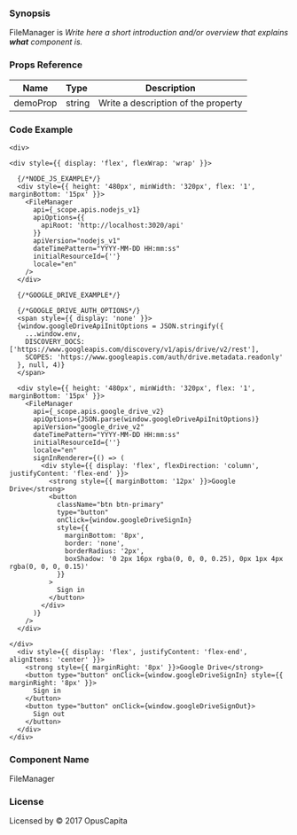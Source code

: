 ### Synopsis

FileManager is 
*Write here a short introduction and/or overview that explains **what** component is.*

### Props Reference

| Name                           | Type                    | Description                                                 |
| ------------------------------ | :---------------------- | ----------------------------------------------------------- |
| demoProp                       | string                  | Write a description of the property                         |

### Code Example

```
<div>

<div style={{ display: 'flex', flexWrap: 'wrap' }}>

  {/*NODE_JS_EXAMPLE*/}
  <div style={{ height: '480px', minWidth: '320px', flex: '1', marginBottom: '15px' }}>
    <FileManager
      api={_scope.apis.nodejs_v1}
      apiOptions={{
        apiRoot: 'http://localhost:3020/api'
      }}
      apiVersion="nodejs_v1"
      dateTimePattern="YYYY-MM-DD HH:mm:ss"
      initialResourceId={''}
      locale="en"
    />
  </div>
  
  {/*GOOGLE_DRIVE_EXAMPLE*/}
  
  {/*GOOGLE_DRIVE_AUTH_OPTIONS*/}
  <span style={{ display: 'none' }}>
  {window.googleDriveApiInitOptions = JSON.stringify({
    ...window.env,
    DISCOVERY_DOCS: ['https://www.googleapis.com/discovery/v1/apis/drive/v2/rest'],
    SCOPES: 'https://www.googleapis.com/auth/drive.metadata.readonly'
  }, null, 4)}
  </span>
  
  <div style={{ height: '480px', minWidth: '320px', flex: '1', marginBottom: '15px' }}>
    <FileManager
      api={_scope.apis.google_drive_v2}
      apiOptions={JSON.parse(window.googleDriveApiInitOptions)}
      apiVersion="google_drive_v2"
      dateTimePattern="YYYY-MM-DD HH:mm:ss"
      initialResourceId={''}
      locale="en"
      signInRenderer={() => (
        <div style={{ display: 'flex', flexDirection: 'column', justifyContent: 'flex-end' }}>
          <strong style={{ marginBottom: '12px' }}>Google Drive</strong>
          <button
            className="btn btn-primary"
            type="button"
            onClick={window.googleDriveSignIn}
            style={{
              marginBottom: '8px',
              border: 'none',
              borderRadius: '2px',
              boxShadow: '0 2px 16px rgba(0, 0, 0, 0.25), 0px 1px 4px rgba(0, 0, 0, 0.15)'
            }}
          >
            Sign in
          </button>
        </div>
      )}
    />
  </div>

</div>
  <div style={{ display: 'flex', justifyContent: 'flex-end', alignItems: 'center' }}>
    <strong style={{ marginRight: '8px' }}>Google Drive</strong>
    <button type="button" onClick={window.googleDriveSignIn} style={{ marginRight: '8px' }}>
      Sign in
    </button>
    <button type="button" onClick={window.googleDriveSignOut}>
      Sign out
    </button>
  </div>
</div>
```

### Component Name

FileManager

### License

Licensed by © 2017 OpusCapita

